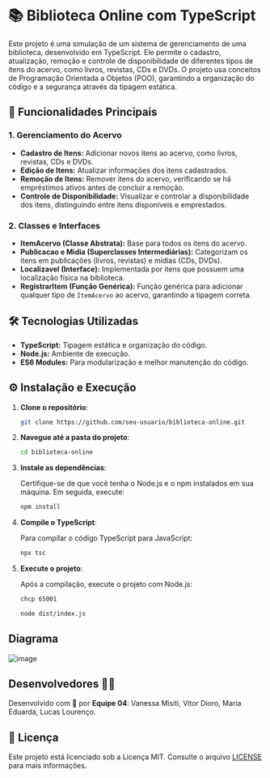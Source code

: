 # 📚 Biblioteca Online com TypeScript

Este projeto é uma simulação de um sistema de gerenciamento de uma biblioteca, desenvolvido em TypeScript. Ele permite o cadastro, atualização, remoção e controle de disponibilidade de diferentes tipos de itens do acervo, como livros, revistas, CDs e DVDs. O projeto usa conceitos de Programação Orientada a Objetos (POO), garantindo a organização do código e a segurança através da tipagem estática.

## 🌟 Funcionalidades Principais

### 1. **Gerenciamento do Acervo**
- **Cadastro de Itens:** Adicionar novos itens ao acervo, como livros, revistas, CDs e DVDs.
- **Edição de Itens:** Atualizar informações dos itens cadastrados.
- **Remoção de Itens:** Remover itens do acervo, verificando se há empréstimos ativos antes de concluir a remoção.
- **Controle de Disponibilidade:** Visualizar e controlar a disponibilidade dos itens, distinguindo entre itens disponíveis e emprestados.

### 2. **Classes e Interfaces**
- **ItemAcervo (Classe Abstrata):** Base para todos os itens do acervo.
- **Publicacao e Midia (Superclasses Intermediárias):** Categorizam os itens em publicações (livros, revistas) e mídias (CDs, DVDs).
- **Localizavel (Interface):** Implementada por itens que possuem uma localização física na biblioteca.
- **RegistrarItem (Função Genérica):** Função genérica para adicionar qualquer tipo de `ItemAcervo` ao acervo, garantindo a tipagem correta.

## 🛠️ Tecnologias Utilizadas

- **TypeScript:** Tipagem estática e organização do código.
- **Node.js:** Ambiente de execução.
- **ES6 Modules:** Para modularização e melhor manutenção do código.

## ⚙️ Instalação e Execução

1. **Clone o repositório**:

   ```bash
   git clone https://github.com/seu-usuario/biblioteca-online.git
   ```

2. **Navegue até a pasta do projeto**:

   ```bash
   cd biblioteca-online
   ```

3. **Instale as dependências**:

   Certifique-se de que você tenha o Node.js e o npm instalados em sua máquina. Em seguida, execute:

   ```bash
   npm install
   ```

4. **Compile o TypeScript**:

   Para compilar o código TypeScript para JavaScript:

   ```bash
   npx tsc
   ```

5. **Execute o projeto**:

   Após a compilação, execute o projeto com Node.js:

   ```bash
   chcp 65001
   ```

   ```bash
   node dist/index.js
   ```
## Diagrama
![image](https://github.com/user-attachments/assets/04bdd099-1215-474f-9cd6-68cb640fcb0a)

## Desenvolvedores 👩‍💻

Desenvolvido com 💚 por **Equipe 04**: Vanessa Misiti, Vitor Dioro, Maria Eduarda, Lucas Lourenço.

## 📝 Licença

Este projeto está licenciado sob a Licença MIT. Consulte o arquivo [LICENSE](./LICENSE) para mais informações.


